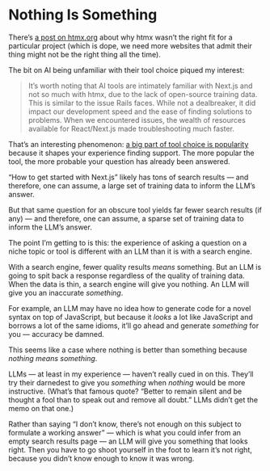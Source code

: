 # Nothing Is Something

There’s [a post on htmx.org](https://htmx.org/essays/why-gumroad-didnt-choose-htmx/) about why htmx wasn’t the right fit for a particular project (which is dope, we need more websites that admit their thing might not be the right thing all the time).

The bit on AI being unfamiliar with their tool choice piqued my interest:

> It’s worth noting that AI tools are intimately familiar with Next.js and not so much with htmx, due to the lack of open-source training data. This is similar to the issue Rails faces. While not a dealbreaker, it did impact our development speed and the ease of finding solutions to problems. When we encountered issues, the wealth of resources available for React/Next.js made troubleshooting much faster.

That’s an interesting phenomenon: [a big part of tool choice is popularity](https://blog.jim-nielsen.com/2019/yesterdays-questions-answered-in-todays-platform-apis/) because it shapes your experience finding support. The more popular the tool, the more probable your question has already been answered.

“How to get started with Next.js” likely has tons of search results — and therefore, one can assume, a large set of training data to inform the LLM’s answer.

But that same question for an obscure tool yields far fewer search results (if any) — and therefore, one can assume, a sparse set of training data to inform the LLM’s answer.

The point I’m getting to is this: the experience of asking a question on a niche topic or tool is different with an LLM than it is with a search engine.

With a search engine, fewer quality results _means_ something. But an LLM is going to spit back a response regardless of the quality of training data. When the data is thin, a search engine will give you nothing. An LLM will give you an inaccurate _something_.

For example, an LLM may have no idea how to generate code for a novel syntax on top of JavaScript, but because it _looks_ a lot like JavaScript and borrows a lot of the same idioms, it’ll go ahead and generate _something_ for you — accuracy be damned.

This seems like a case where nothing is better than something because _nothing means something_.

LLMs — at least in my experience — haven’t really cued in on this. They’ll try their darnedest to give you _something_ when _nothing_ would be more instructive. (What’s that famous quote? “Better to remain silent and be thought a fool than to speak out and remove all doubt.” LLMs didn’t get the memo on that one.)

Rather than saying “I don’t know, there’s not enough on this subject to formulate a working answer” — which is what you could infer from an empty search results page — an LLM will give you something that looks right. Then you have to go shoot yourself in the foot to learn it’s not right, because you didn’t know enough to know it was wrong.
